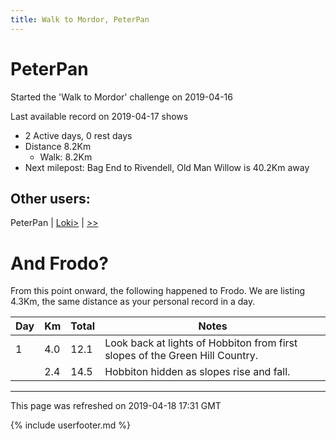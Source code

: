 ```yaml
---
title: Walk to Mordor, PeterPan
---
```


# PeterPan

Started the 'Walk to Mordor' challenge on 2019-04-16

Last available record on 2019-04-17 shows
* 2 Active days, 0 rest days
* Distance 8.2Km
  * Walk: 8.2Km
* Next milepost: Bag End to Rivendell, Old Man Willow is 40.2Km away

## Other users:

PeterPan \| [Loki\>](Loki.md) \| [\>\>](Loki.md)

# And Frodo?
From this point onward, the following happened to Frodo.
We are listing 4.3Km, the same distance as your personal record in a day.

| Day | Km | Total | Notes |
| --- | --- | --- | --- |
| 1 | 4.0 | 12.1 | Look back at lights of Hobbiton from first slopes of the Green Hill Country. |
|   | 2.4 | 14.5 | Hobbiton hidden as slopes rise and fall. |


---
This page was refreshed on 2019-04-18 17:31 GMT

{% include userfooter.md %}
